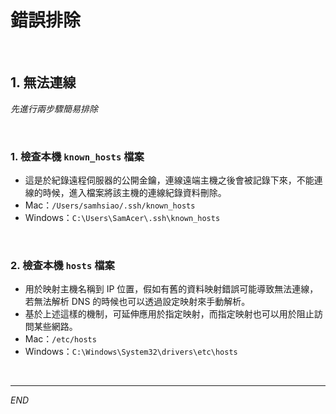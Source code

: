# 錯誤排除

</br>

## 1. 無法連線

_先進行兩步驟簡易排除_

</br>

### 1. 檢查本機 `known_hosts` 檔案

- 這是於紀錄遠程伺服器的公開金鑰，連線遠端主機之後會被記錄下來，不能連線的時候，進入檔案將該主機的連線紀錄資料刪除。
- Mac：`/Users/samhsiao/.ssh/known_hosts`
- Windows：`C:\Users\SamAcer\.ssh\known_hosts`
	

</br>


### 2. 檢查本機 `hosts` 檔案

- 用於映射主機名稱到 IP 位置，假如有舊的資料映射錯誤可能導致無法連線，若無法解析 DNS 的時候也可以透過設定映射來手動解析。
- 基於上述這樣的機制，可延伸應用於指定映射，而指定映射也可以用於阻止訪問某些網路。
- Mac：`/etc/hosts`
- Windows：`C:\Windows\System32\drivers\etc\hosts`


<br/>

---

_END_